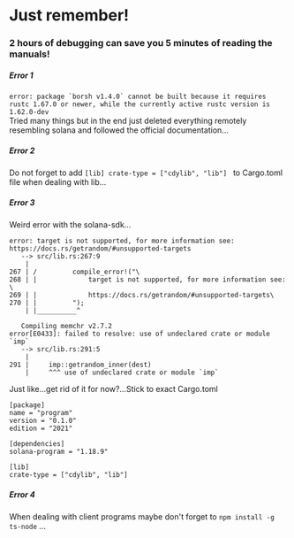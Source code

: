 # Just remember!
### 2 hours of debugging can save you 5 minutes of reading the manuals!

##### Error 1
```error: package `borsh v1.4.0` cannot be built because it requires rustc 1.67.0 or newer, while the currently active rustc version is 1.62.0-dev```\
Tried many things but in the end just deleted everything remotely resembling solana and followed the official documentation...
##### Error 2
Do not forget to add ```[lib] crate-type = ["cdylib", "lib"] ``` to Cargo.toml file when dealing with lib...
##### Error 3
Weird error with the solana-sdk...
```
error: target is not supported, for more information see: https://docs.rs/getrandom/#unsupported-targets
   --> src/lib.rs:267:9
    |
267 | /         compile_error!("\
268 | |             target is not supported, for more information see: \
269 | |             https://docs.rs/getrandom/#unsupported-targets\
270 | |         ");
    | |__________^

   Compiling memchr v2.7.2
error[E0433]: failed to resolve: use of undeclared crate or module `imp`
   --> src/lib.rs:291:5
    |
291 |     imp::getrandom_inner(dest)
    |     ^^^ use of undeclared crate or module `imp`
```
Just like...get rid of it for now?...Stick to exact Cargo.toml
```
[package]
name = "program"
version = "0.1.0"
edition = "2021"

[dependencies]
solana-program = "1.18.9"

[lib]
crate-type = ["cdylib", "lib"] 
```
##### Error 4
When dealing with client programs maybe don't forget to ```npm install -g ts-node``` ...

